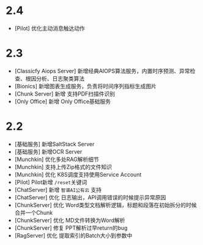 # 2.4

* [Pilot] 优化主动消息触达动作

# 2.3

* [Classicfy Aiops Server] 新增经典AIOPS算法服务，内置时序预测、异常检查、根因分析、日志聚类算法
* [Bionics] 新增图表生成服务，负责将时间序列指标生成图片
* [Chunk Server] 新增 支持PDF扫描件识别
* [Only Office] 新增 Only Office基础服务

# 2.2

* [基础服务] 新增SaltStack Server
* [基础服务] 新增OCR Server
* [Munchkin] 优化多处RAG解析细节
* [Munchkin] 支持上传Zip格式的文件知识
* [Munchkin] 优化  K8S调度支持使用Service Account
* [Pilot] Pilot新增 `/reset`关键词
* [ChatServer] 新增 `智谱AI公有云` 支持
* [ChatServer] 优化 日志输出，API调用错误的时候提示异常原因
* [ChunkServer] 优化 Word类型文档解析逻辑，标题和段落在初始拆分的时候合并一个Chunk
* [ChunkServer] 优化 MD文件转换为Word解析
* [ChunkServer] 修复 PPT解析过早return的bug
* [RagServer] 优化 提取索引的Batch大小到参数中
